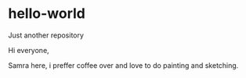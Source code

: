 # hello-world
Just another repository 

Hi everyone, 

Samra here, i preffer coffee over and love to do painting and sketching. 
